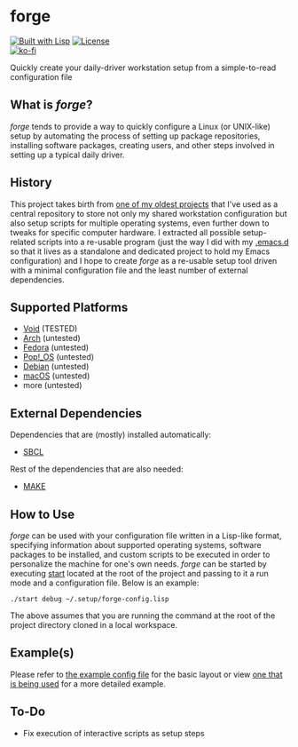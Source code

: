 # forge

[![Built with Lisp](https://img.shields.io/badge/built%20with-Lisp-blueviolet)](https://lisp-lang.org)
[![License](https://img.shields.io/github/license/myTerminal/forge.svg)](https://opensource.org/licenses/MIT)  
[![ko-fi](https://ko-fi.com/img/githubbutton_sm.svg)](https://ko-fi.com/Y8Y5E5GL7)

Quickly create your daily-driver workstation setup from a simple-to-read configuration file

## What is *forge*?

*forge* tends to provide a way to quickly configure a Linux (or UNIX-like) setup by automating the process of setting up package repositories, installing software packages, creating users, and other steps involved in setting up a typical daily driver.

## History

This project takes birth from [one of my oldest projects](https://github.com/myTerminal/dotfiles) that I've used as a central repository to store not only my shared workstation configuration but also setup scripts for multiple operating systems, even further down to tweaks for specific computer hardware. I extracted all possible setup-related scripts into a re-usable program (just the way I did with my [.emacs.d](https://github.com/myTerminal/.emacs.d) so that it lives as a standalone and dedicated project to hold my Emacs configuration) and I hope to create *forge* as a re-usable setup tool driven with a minimal configuration file and the least number of external dependencies.

## Supported Platforms

- [Void](https://voidlinux.org) (TESTED)
- [Arch](https://archlinux.org) (untested)
- [Fedora](https://getfedora.org) (untested)
- [Pop!_OS](https://pop.system76.com) (untested)
- [Debian](https://www.debian.org) (untested)
- [macOS](https://www.apple.com/macos) (untested)
- more (untested)

## External Dependencies

Dependencies that are (mostly) installed automatically:

- [SBCL](http://www.sbcl.org)

Rest of the dependencies that are also needed:

- [MAKE](https://www.gnu.org/software/make)

## How to Use

*forge* can be used with your configuration file written in a Lisp-like format, specifying information about supported operating systems, software packages to be installed, and custom scripts to be executed in order to personalize the machine for one's own needs. *forge* can be started by executing [start](start) located at the root of the project and passing to it a run mode and a configuration file. Below is an example:

    ./start debug ~/.setup/forge-config.lisp

The above assumes that you are running the command at the root of the project directory cloned in a local workspace.

## Example(s)

Please refer to [the example config file](example/forge-config.lisp) for the basic layout or view [one that is being used](https://github.com/myTerminal/dotfiles/blob/master/.setup/forge-config.lisp) for a more detailed example.

## To-Do

- Fix execution of interactive scripts as setup steps
